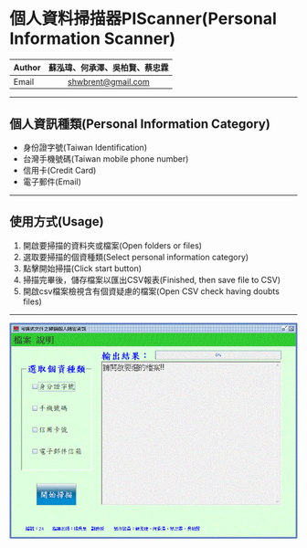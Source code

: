 # 個人資料掃描器PIScanner(Personal Information Scanner)<br>

| Author	| 蘇泓瑋、何承澤、吳柏賢、蔡忠霖|
| --------- | :-------------:	|
| Email		| shwbrent@gmail.com |

****

## 個人資訊種類(Personal Information Category)
* 身份證字號(Taiwan Identification)<br>
* 台灣手機號碼(Taiwan mobile phone number)<br>
* 信用卡(Credit Card)<br>
* 電子郵件(Email)<br>

---

## 使用方式(Usage)
1. 開啟要掃描的資料夾或檔案(Open folders or files)
2. 選取要掃描的個資種類(Select personal information category)
3. 點擊開始掃描(Click start button)
4. 掃描完畢後，儲存檔案以匯出CSV報表(Finished, then save file to CSV)
5. 開啟csv檔案檢視含有個資疑慮的檔案(Open CSV check having doubts files)

---
![PIScanner](https://github.com/shwbrent/PIScanner/blob/master/Readme_IMG/PIS_UI.GIF "UI")
